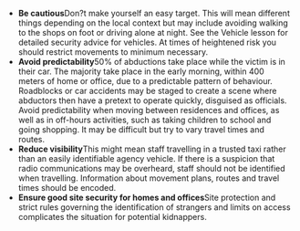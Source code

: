[Title]: # (Reduce Opportunity)
[Difficulty]: # (Beginner)
[Order]: # (10)

*   **Be cautious**Don?t make yourself an easy target. This will mean different things depending on the local context but may include avoiding walking to the shops on foot or driving alone at night. See the Vehicle lesson for detailed security advice for vehicles. At times of heightened risk you should restrict movements to minimum necessary.
*   **Avoid predictability**50% of abductions take place while the victim is in their car. The majority take place in the early morning, within 400 meters of home or office, due to a predictable pattern of behaviour. Roadblocks or car accidents may be staged to create a scene where abductors then have a pretext to operate quickly, disguised as officials. Avoid predictability when moving between residences and offices, as well as in off-hours activities, such as taking children to school and going shopping. It may be difficult but try to vary travel times and routes.
*   **Reduce visibility**This might mean staff travelling in a trusted taxi rather than an easily identifiable agency vehicle. If there is a suspicion that radio communications may be overheard, staff should not be identified when travelling. Information about movement plans, routes and travel times should be encoded.
*   **Ensure good site security for homes and offices**Site protection and strict rules governing the identification of strangers and limits on access complicates the situation for potential kidnappers.